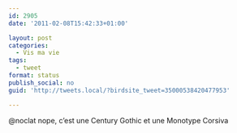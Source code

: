 ```yaml
---
id: 2905
date: '2011-02-08T15:42:33+01:00'

layout: post
categories:
  - Vis ma vie
tags:
  - tweet
format: status
publish_social: no
guid: 'http://tweets.local/?birdsite_tweet=35000538420477953'

---
```


@noclat nope, c’est une Century Gothic et une Monotype Corsiva
